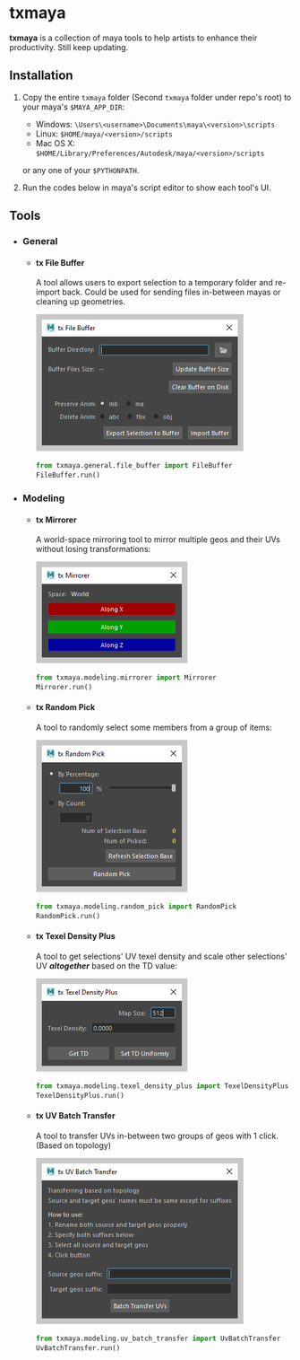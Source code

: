 # txmaya


__txmaya__ is a collection of maya tools to help artists to enhance their productivity. Still keep updating.


## Installation

1. Copy the entire `txmaya` folder (Second `txmaya` folder under repo's root) to your maya's `$MAYA_APP_DIR`:

    - Windows: `\Users\<username>\Documents\maya\<version>\scripts`
    - Linux:    `$HOME/maya/<version>/scripts`
    - Mac OS X: `$HOME/Library/Preferences/Autodesk/maya/<version>/scripts`

    or any one of your `$PYTHONPATH`.

2. Run the codes below in maya's script editor to show each tool's UI.

## Tools

- ### General
    
    -  #### tx File Buffer
        
        A tool allows users to export selection to a temporary folder and re-import back. Could be used for sending files in-between mayas or cleaning up geometries.
        
        ![img](./docs/images/txFileBuffer_ui.jpg)
                
        ```python
        from txmaya.general.file_buffer import FileBuffer
        FileBuffer.run()
        ```
    
- ### Modeling
    
    - #### tx Mirrorer
    
        A world-space mirroring tool to mirror multiple geos and their UVs without losing transformations:
    
        ![img](./docs/images/txMirrorer_ui.jpg)
        
        ```python
        from txmaya.modeling.mirrorer import Mirrorer
        Mirrorer.run()
        ```
           
    - #### tx Random Pick
        
        A tool to randomly select some members from a group of items:
    
        ![img](./docs/images/txRandomPick_ui.jpg)
    
        ```python
        from txmaya.modeling.random_pick import RandomPick
        RandomPick.run()
        ```

    - #### tx Texel Density Plus
    
        A tool to get selections' UV texel density and scale other selections' UV __*altogether*__ based on the TD value:
    
        ![img](./docs/images/txTexelDensityPlus_ui.jpg)
    
        ```python
        from txmaya.modeling.texel_density_plus import TexelDensityPlus
        TexelDensityPlus.run()
        ```
    
    - #### tx UV Batch Transfer
        
        A tool to transfer UVs in-between two groups of geos with 1 click. (Based on topology)
        
        ![img](./docs/images/txUvBatchTransfer_ui.jpg)
        
        ```python
        from txmaya.modeling.uv_batch_transfer import UvBatchTransfer
        UvBatchTransfer.run()
        ```
    


